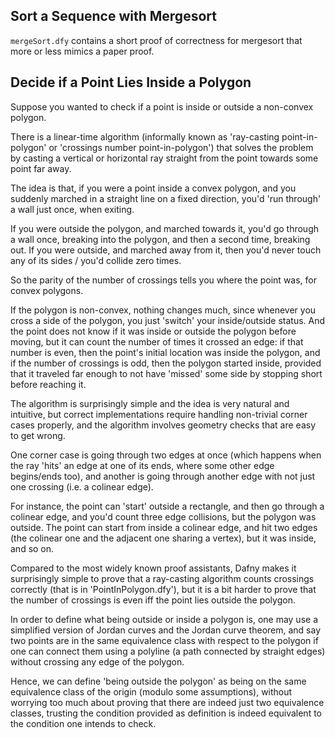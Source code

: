 ## Sort a Sequence with Mergesort

`mergeSort.dfy` contains a short proof of correctness for mergesort that
more or less mimics a paper proof.

## Decide if a Point Lies Inside a Polygon

Suppose you wanted to check if a point is inside or outside a non-convex polygon.

There is a linear-time algorithm (informally known as 'ray-casting point-in-polygon'
or 'crossings number point-in-polygon') that solves the problem by casting a vertical
or horizontal ray straight from the point towards some point far away.

The idea is that, if you were a point inside a convex polygon, and you suddenly marched in a straight
line on a fixed direction, you'd 'run through' a wall just once, when exiting.

If you were outside the polygon, and marched towards it, you'd go through a wall once,
breaking into the polygon, and then a second time, breaking out. If you were outside,
and marched away from it, then you'd never touch any of its sides / you'd collide zero times.

So the parity of the number of crossings tells you where the point was, for convex polygons.

If the polygon is non-convex, nothing changes much, since whenever you cross a side of the polygon,
you just 'switch' your inside/outside status. And the point does not know if it was inside or outside
the polygon before moving, but it can count the number of times it crossed an edge: if that number is even,
then the point's initial location was inside the polygon, and if the number of crossings is odd, then the
polygon started inside, provided that it traveled far enough to not have 'missed' some side by stopping
short before reaching it.

The algorithm is surprisingly simple and the idea is very natural and intuitive, but
correct implementations require handling non-trivial corner cases properly, and the
algorithm involves geometry checks that are easy to get wrong.

One corner case is going through two edges at once (which happens when the ray 'hits'
an edge at one of its ends, where some other edge begins/ends too), and another
is going through another edge with not just one crossing (i.e. a colinear edge).

For instance, the point can 'start' outside a rectangle, and then go through a colinear
edge, and you'd count three edge collisions, but the polygon was outside. The point
can start from inside a colinear edge, and hit two edges (the colinear one and the 
adjacent one sharing a vertex), but it was inside, and so on.

Compared to the most widely known proof assistants, Dafny makes it surprisingly simple
to prove that a ray-casting algorithm counts crossings correctly (that is in 'PointInPolygon.dfy'),
but it is a bit harder to prove that the number of crossings is even iff the point lies outside the polygon.

In order to define what being outside or inside a polygon is, one may use a simplified
version of Jordan curves and the Jordan curve theorem, and say two points are in the
same equivalence class with respect to the polygon if one can connect them using a polyline
(a path connected by straight edges) without crossing any edge of the polygon.

Hence, we can define 'being outside the polygon' as being on the same equivalence
class of the origin (modulo some assumptions), without worrying too much about
proving that there are indeed just two equivalence classes, trusting the condition
provided as definition is indeed equivalent to the condition one intends to check.

